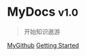 # MyDocs <small>v1.0</small>

> 开始知识遨游

[MyGithub](https://github.com/cnhnen/)
[Getting Started](/readme.md)
